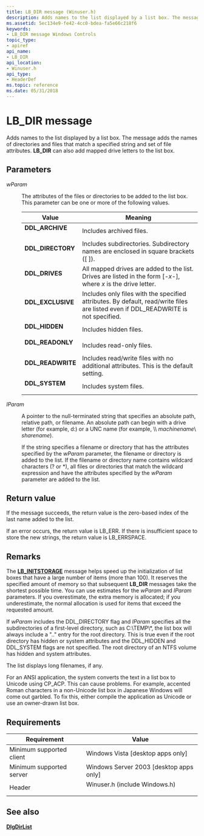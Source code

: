 ```yaml
---
title: LB_DIR message (Winuser.h)
description: Adds names to the list displayed by a list box. The message adds the names of directories and files that match a specified string and set of file attributes. LB\_DIR can also add mapped drive letters to the list box.
ms.assetid: 5ec134e9-fe42-4cc0-bdea-fa5e66c218f6
keywords:
- LB_DIR message Windows Controls
topic_type:
- apiref
api_name:
- LB_DIR
api_location:
- Winuser.h
api_type:
- HeaderDef
ms.topic: reference
ms.date: 05/31/2018
---
```


# LB\_DIR message

Adds names to the list displayed by a list box. The message adds the names of directories and files that match a specified string and set of file attributes. **LB\_DIR** can also add mapped drive letters to the list box.

## Parameters

<dl> <dt>

*wParam* 
</dt> <dd>

The attributes of the files or directories to be added to the list box. This parameter can be one or more of the following values.



| Value                                                                                                                                                         | Meaning                                                                                                                                        |
|---------------------------------------------------------------------------------------------------------------------------------------------------------------|------------------------------------------------------------------------------------------------------------------------------------------------|
| <span id="DDL_ARCHIVE"></span><span id="ddl_archive"></span><dl> <dt>**DDL\_ARCHIVE**</dt> </dl>       | Includes archived files.<br/>                                                                                                            |
| <span id="DDL_DIRECTORY"></span><span id="ddl_directory"></span><dl> <dt>**DDL\_DIRECTORY**</dt> </dl> | Includes subdirectories. Subdirectory names are enclosed in square brackets (\[ \]).<br/>                                                |
| <span id="DDL_DRIVES"></span><span id="ddl_drives"></span><dl> <dt>**DDL\_DRIVES**</dt> </dl>          | All mapped drives are added to the list. Drives are listed in the form \[-*x*-\], where *x* is the drive letter.<br/>                    |
| <span id="DDL_EXCLUSIVE"></span><span id="ddl_exclusive"></span><dl> <dt>**DDL\_EXCLUSIVE**</dt> </dl> | Includes only files with the specified attributes. By default, read/write files are listed even if DDL\_READWRITE is not specified.<br/> |
| <span id="DDL_HIDDEN"></span><span id="ddl_hidden"></span><dl> <dt>**DDL\_HIDDEN**</dt> </dl>          | Includes hidden files.<br/>                                                                                                              |
| <span id="DDL_READONLY"></span><span id="ddl_readonly"></span><dl> <dt>**DDL\_READONLY**</dt> </dl>    | Includes read-only files.<br/>                                                                                                           |
| <span id="DDL_READWRITE"></span><span id="ddl_readwrite"></span><dl> <dt>**DDL\_READWRITE**</dt> </dl> | Includes read/write files with no additional attributes. This is the default setting.<br/>                                               |
| <span id="DDL_SYSTEM"></span><span id="ddl_system"></span><dl> <dt>**DDL\_SYSTEM**</dt> </dl>          | Includes system files.<br/>                                                                                                              |



 

</dd> <dt>

*lParam* 
</dt> <dd>

A pointer to the null-terminated string that specifies an absolute path, relative path, or filename. An absolute path can begin with a drive letter (for example, d:\) or a UNC name (for example, \\\\ *machinename*\\ *sharename*).

If the string specifies a filename or directory that has the attributes specified by the *wParam* parameter, the filename or directory is added to the list. If the filename or directory name contains wildcard characters (? or \*), all files or directories that match the wildcard expression and have the attributes specified by the *wParam* parameter are added to the list.

</dd> </dl>

## Return value

If the message succeeds, the return value is the zero-based index of the last name added to the list.

If an error occurs, the return value is LB\_ERR. If there is insufficient space to store the new strings, the return value is LB\_ERRSPACE.

## Remarks

The [**LB\_INITSTORAGE**](lb-initstorage.md) message helps speed up the initialization of list boxes that have a large number of items (more than 100). It reserves the specified amount of memory so that subsequent **LB\_DIR** messages take the shortest possible time. You can use estimates for the *wParam* and *lParam* parameters. If you overestimate, the extra memory is allocated; if you underestimate, the normal allocation is used for items that exceed the requested amount.

If *wParam* includes the DDL\_DIRECTORY flag and *lParam* specifies all the subdirectories of a first-level directory, such as C:\\TEMP\\\*, the list box will always include a ".." entry for the root directory. This is true even if the root directory has hidden or system attributes and the DDL\_HIDDEN and DDL\_SYSTEM flags are not specified. The root directory of an NTFS volume has hidden and system attributes.

The list displays long filenames, if any.

For an ANSI application, the system converts the text in a list box to Unicode using CP\_ACP. This can cause problems. For example, accented Roman characters in a non-Unicode list box in Japanese Windows will come out garbled. To fix this, either compile the application as Unicode or use an owner-drawn list box.

## Requirements



| Requirement | Value |
|-------------------------------------|----------------------------------------------------------------------------------------------------------|
| Minimum supported client<br/> | Windows Vista \[desktop apps only\]<br/>                                                           |
| Minimum supported server<br/> | Windows Server 2003 \[desktop apps only\]<br/>                                                     |
| Header<br/>                   | <dl> <dt>Winuser.h (include Windows.h)</dt> </dl> |



## See also

<dl> <dt>

[**DlgDirList**](/windows/desktop/api/Winuser/nf-winuser-dlgdirlista)
</dt> </dl>

 

 





